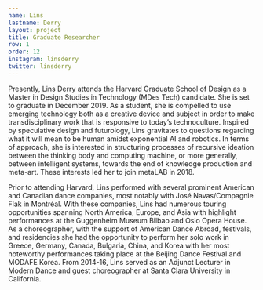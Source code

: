 ```yaml
---
name: Lins
lastname: Derry
layout: project
title: Graduate Researcher
row: 1
order: 12
instagram: linsderry
twitter: linsderry
---
```


Presently, Lins Derry attends the Harvard Graduate School of Design as a Master in Design Studies in Technology (MDes Tech) candidate. She is set to graduate in December 2019. As a student, she is compelled to use emerging technology both as a creative device and subject in order to make transdisciplinary work that is responsive to today’s technoculture. Inspired by speculative design and futurology, Lins gravitates to questions regarding what it will mean to be human amidst exponential AI and robotics. In terms of approach, she is interested in structuring processes of recursive ideation between the thinking body and computing machine, or more generally, between intelligent systems, towards the end of knowledge production and meta-art. These interests led her to join metaLAB in 2018. 

Prior to attending Harvard, Lins performed with several prominent American and Canadian dance companies, most notably with José Navas/Compagnie Flak in Montréal. With these companies, Lins had numerous touring opportunities spanning North America, Europe, and Asia with highlight performances at the Guggenheim Museum Bilbao and Oslo Opera House. As a choreographer, with the support of American Dance Abroad, festivals, and residencies she had the opportunity to perform her solo work in Greece, Germany, Canada, Bulgaria, China, and Korea with her most noteworthy performances taking place at the Beijing Dance Festival and MODAFE Korea. From 2014-16, Lins served as an Adjunct Lecturer in Modern Dance and guest choreographer at Santa Clara University in California. 